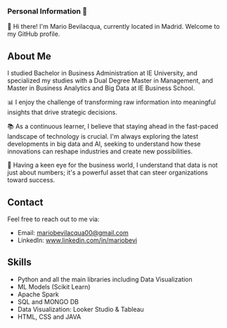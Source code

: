 ### Personal Information 👋

🚀 Hi there! I'm Mario Bevilacqua, currently located in Madrid. Welcome to my GitHub profile.

## About Me
I studied Bachelor in Business Administration at IE University, and specialized my studies with a Dual Degree Master in Management, and Master in Business Analytics and Big Data at IE Business School. 

📊 I enjoy the challenge of transforming raw information into meaningful insights that drive strategic decisions. 

📚 As a continuous learner, I believe that staying ahead in the fast-paced landscape of technology is crucial. I'm always exploring the latest developments in big data and AI, seeking to understand how these innovations can reshape industries and create new possibilities. 

💼 Having a keen eye for the business world, I understand that data is not just about numbers; it's a powerful asset that can steer organizations toward success. 

## Contact

Feel free to reach out to me via:

- Email: mariobevilacqua00@gmail.com
- LinkedIn: www.linkedin.com/in/mariobevi

## Skills

- Python and all the main libraries including Data Visualization
- ML Models (Scikit Learn)
- Apache Spark
- SQL and MONGO DB
- Data Visualization: Looker Studio & Tableau
- HTML, CSS and JAVA




